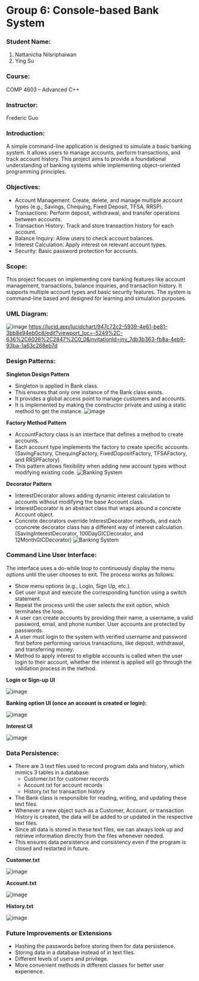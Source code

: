 # Group 6: Console-based Bank System

### Student Name:
1.	Nattanicha Nilsriphaiwan
2.	Ying Su

### Course:
COMP 4603 – Advanced C++

### Instructor:
Frederic Guo

### Introduction:
A simple command-line application is designed to simulate a basic banking system. It allows users to manage accounts, perform transactions, and track account history. This project aims to provide a foundational understanding of banking systems while implementing object-oriented programming principles.

### Objectives:
- Account Management: Create, delete, and manage multiple account types (e.g., Savings, Chequing, Fixed Deposit, TFSA, RRSP).
- Transactions: Perform deposit, withdrawal, and transfer operations between accounts.
- Transaction History: Track and store transaction history for each account.
- Balance Inquiry: Allow users to check account balances.
- Interest Calculation: Apply interest on relevant account types.
- Security: Basic password protection for accounts.

### Scope:
This project focuses on implementing core banking features like account management, transactions, balance inquiries, and transaction history. It supports multiple account types and basic security features. The system is command-line based and designed for learning and simulation purposes.
 
### UML Diagram:
![image](https://github.com/user-attachments/assets/edb922ba-2e74-47d8-879d-422d6771c722)
https://lucid.app/lucidchart/947c72c2-5939-4e61-be81-3bb8e94eb0c8/edit?viewport_loc=-5249%2C-636%2C6026%2C2847%2C0_0&invitationId=inv_7db3b363-fb8a-4eb9-93ba-1a63c268eb7d
 
### Design Patterns:
**Singleton Design Pattern**
- Singleton is applied in Bank class.
- This ensures that only one instance of the Bank class exists.
- It provides a global access point to manage customers and accounts.
- It is implemented by making the constructor private and using a static method to get the instance.
![image](https://github.com/user-attachments/assets/48d4ed13-712e-4034-8f66-5f6d9a832dc4)

**Factory Method Pattern**
- AccountFactory class is an interface that defines a method to create accounts.
- Each account type implements the factory to create specific accounts. (SavingFactory, ChequingFactory, FixedDopositFactory, TFSAFactory, and RRSPFactory) 
- This pattern allows flexibility when adding new account types without modifying existing code.
![Banking System](https://github.com/user-attachments/assets/39b22c07-5656-4dad-a3eb-ed809cab93eb)

 
**Decorator Pattern**
- InterestDecorator allows adding dynamic interest calculation to accounts without modifying the base Account class.
- InterestDecorator is an abstract class that wraps around a concrete Account object.
- Concrete decorators override InterestDecorator methods, and each cconcrete decorator class has a different way of interest calculation.
(SavingInterestDecorator, 100DayGICDecorator, and 12MonthGICDecorator)
![Banking System](https://github.com/user-attachments/assets/fd5f7d27-0bf7-4008-9274-b55d26db091e)


### Command Line User Interface:
The interface uses a do-while loop to continuously display the menu options until the user chooses to exit. The process works as follows:
- Show menu options (e.g., Login, Sign Up, etc.).
- Get user input and execute the corresponding function using a switch statement.
- Repeat the process until the user selects the exit option, which terminates the loop.
- A user can create accounts by providing their name, a username, a valid password, email, and phone number. User accounts are protected by passwords.
- A user must login to the system with verified username and password first before performing various transactions, like deposit, withdrawal, and transferring money.
- Method to apply interest to eligible accounts is called when the user login to their account, whether the interest is applied will go through the validation process in the method.

**Login or Sign-up UI**

![image](https://github.com/user-attachments/assets/68da5a6c-c6e1-4575-820b-48e437b74fa0)
 
**Banking option UI (once an account is created or login):**

![image](https://github.com/user-attachments/assets/9c4e67d4-f7fd-43a2-aaca-9988b76834b4)

**Interest UI**

![image](https://github.com/user-attachments/assets/74a64d34-0ff4-49a2-9471-4f6ea4b8a74f)

### Data Persistence:
- There are 3 text files used to record program data and history, which mimics 3 tables in a database:
  - Customer.txt for customer records
  - Account.txt for account records
  - History.txt for transaction history
- The Bank class is responsible for reading, writing, and updating these text files.
- Whenever a new object such as a Customer, Account, or transaction History is created, the data will be added to or updated in the respective text files.
- Since all data is stored in these text files, we can always look up and retrieve information directly from the files whenever needed.
- This ensures data persistence and consistency even if the program is closed and restarted in future.

**Customer.txt**

![image](https://github.com/user-attachments/assets/719fbb19-2726-4c7d-aa83-4b89db71c4e1)

**Account.txt**

![image](https://github.com/user-attachments/assets/ff04f1e4-bc36-47f1-b4bc-b9a2bc092290)
 
**History.txt**

![image](https://github.com/user-attachments/assets/38d2dcf4-1146-4312-b20d-d9b15af43a85)
 
### Future Improvements or Extensions
- Hashing the passwords before storing them for data persistence.
- Storing data in a database instead of in text files.
- Different levels of users and privilege.
- More convenient methods in different classes for better user experience.
